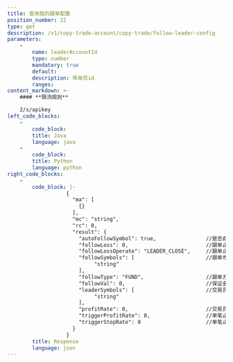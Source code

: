 ```yaml
---
title: 查询我的跟单配置
position_number: 22
type: get
description: /v1/copy-trade-account/copy-trade/follow-leader-config
parameters:
    -
        name: leaderAccountId
        type: number
        mandatory: true
        default:
        description: 带单员id
        ranges:  
content_markdown: >-
    #### **限流规则**

    2/s/apikey
left_code_blocks:
    -
        code_block:
        title: Java
        language: java
    -
        code_block:
        title: Python
        language: python
right_code_blocks:
    -
        code_block: |-
                   {
                     "ma": [
                       {}
                     ],
                     "mc": "string",
                     "rc": 0,
                     "result": {
                       "autoFollowSymbol": true,                //是否自动跟单新增币对
                       "followLoss": 0,                         //跟单止损
                       "followLossOperate": "LEADER_CLOSE",     //跟单止损仓位处理。MARKET_SELL;LEADER_CLOSE;MANUAL_PROCESS
                       "followSymbols": [                       //跟单市场,逗号分隔(跟单员已选交易对)
                            "string"
                       ],
                       "followType": "FUND",                    //跟单方式:FUND(固定保证金);RATE(按倍率跟单)
                       "followVal": 0,                          //保证金/倍率
                       "leaderSymbols": [                       //交易员带单交易对(可选交易对)
                            "string"
                       ],
                       "profitRate": 0,                         //交易员分润比例
                       "triggerProfitRate": 0,                  //单笔止盈
                       "triggerStopRate": 0                     //单笔止损
                     }
                   }
        title: Response
        language: json
---
```

